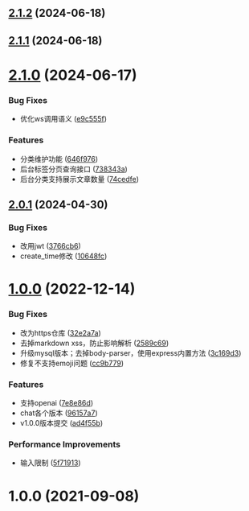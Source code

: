 

## [2.1.2](https://github.com/cumt-robin/express-blog-backend/compare/2.1.1...2.1.2) (2024-06-18)

## [2.1.1](https://github.com/cumt-robin/express-blog-backend/compare/2.1.0...2.1.1) (2024-06-18)

# [2.1.0](https://github.com/cumt-robin/express-blog-backend/compare/v2.0.1...2.1.0) (2024-06-17)


### Bug Fixes

* 优化ws调用语义 ([e9c555f](https://github.com/cumt-robin/express-blog-backend/commit/e9c555fd695ca17684d1feaa1cd68d20c1574fd8))


### Features

* 分类维护功能 ([646f976](https://github.com/cumt-robin/express-blog-backend/commit/646f976f037a5d99d63324cf30dd1d2793f192a2))
* 后台标签分页查询接口 ([738343a](https://github.com/cumt-robin/express-blog-backend/commit/738343a2023947310684278fc2acdebf236c0c52))
* 后台分类支持展示文章数量 ([74cedfe](https://github.com/cumt-robin/express-blog-backend/commit/74cedfed037451dad61ee8174f60b8a196578dae))



## [2.0.1](https://github.com/cumt-robin/express-blog-backend/compare/v1.0.0...v2.0.1) (2024-04-30)


### Bug Fixes

* 改用jwt ([3766cb6](https://github.com/cumt-robin/express-blog-backend/commit/3766cb6a7c007408f87ea9c0cb4cccff9a671ce7))
* create_time修改 ([10648fc](https://github.com/cumt-robin/express-blog-backend/commit/10648fcf7ee72dc5db1a9c20035d9eaabc661b4f))



# [1.0.0](https://github.com/cumt-robin/express-blog-backend/compare/ad4f55be75d452bdea14798d3ea3c7cc96369ccf...v1.0.0) (2022-12-14)


### Bug Fixes

* 改为https仓库 ([32e2a7a](https://github.com/cumt-robin/express-blog-backend/commit/32e2a7ae828f4a51ca569f7d8ad5dceaf8b5a188))
* 去掉markdown xss，防止影响解析 ([2589c69](https://github.com/cumt-robin/express-blog-backend/commit/2589c696789e95d84afeef509d9f7a6fe2803f81))
* 升级mysql版本；去掉body-parser，使用express内置方法 ([3c169d3](https://github.com/cumt-robin/express-blog-backend/commit/3c169d37bd82a91fbcbebac1d063001a90af1686))
* 修复不支持emoji问题 ([cc9b779](https://github.com/cumt-robin/express-blog-backend/commit/cc9b779bf4fee5f4ded4aaa343f25e43238f8973))


### Features

* 支持openai ([7e8e86d](https://github.com/cumt-robin/express-blog-backend/commit/7e8e86dcc9399612c0c1f0b5c88fcaf9416c4925))
* chat各个版本 ([96157a7](https://github.com/cumt-robin/express-blog-backend/commit/96157a7e80396239cde019372b792799725cd756))
* v1.0.0版本提交 ([ad4f55b](https://github.com/cumt-robin/express-blog-backend/commit/ad4f55be75d452bdea14798d3ea3c7cc96369ccf))


### Performance Improvements

* 输入限制 ([5f71913](https://github.com/cumt-robin/express-blog-backend/commit/5f71913cde8ea0d3c62ba90087631454d7364db7))

# 1.0.0 (2021-09-08)